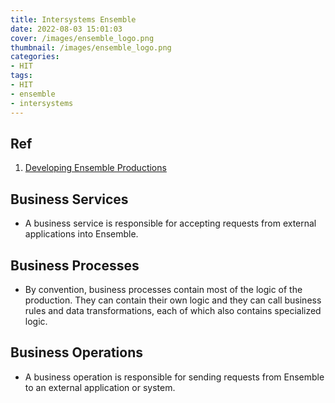 ```yaml
---
title: Intersystems Ensemble
date: 2022-08-03 15:01:03
cover: /images/ensemble_logo.png
thumbnail: /images/ensemble_logo.png
categories:
- HIT
tags:
- HIT
- ensemble
- intersystems
---
```

## Ref
1. [Developing Ensemble Productions](http://enscore.tjh.com:8080/csp/docbook/DocBook.UI.Page.cls?KEY=EGDV)


## Business Services
- A business service is responsible for accepting requests from external applications into Ensemble.

## Business Processes
- By convention, business processes contain most of the logic of the production. They can contain their own logic and they can call business rules and data transformations, each of which also contains specialized logic. 

## Business Operations
- A business operation is responsible for sending requests from Ensemble to an external application or system.

